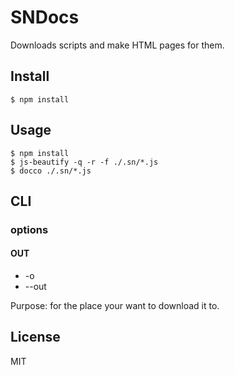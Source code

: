 # SNDocs

Downloads scripts and make HTML pages for them.

## Install

```
$ npm install
```

## Usage

```
$ npm install
$ js-beautify -q -r -f ./.sn/*.js
$ docco ./.sn/*.js
```

## CLI

### options
 
#### OUT

* -o
* --out 

Purpose: for the place your want to download it to.

## License

MIT